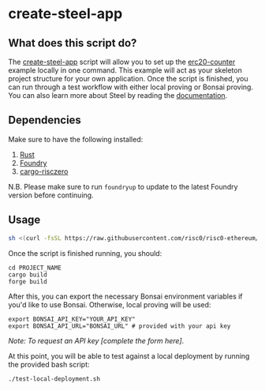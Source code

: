 # create-steel-app

## What does this script do?

The [create-steel-app] script will allow you to set up the [erc20-counter] example locally in one command. This example will act as your skeleton project structure for your own application. Once the script is finished, you can run through a test workflow with either local proving or Bonsai proving. You can also learn more about Steel by reading the [documentation].

## Dependencies

Make sure to have the following installed:

1. [Rust]
2. [Foundry]
3. [cargo-risczero]

N.B. Please make sure to run `foundryup` to update to the latest Foundry version before continuing. 

## Usage

```sh
sh <(curl -fsSL https://raw.githubusercontent.com/risc0/risc0-ethereum/refs/heads/release-1.4/crates/steel/docs/create-steel-app/create-steel-app)
```

Once the script is finished running, you should:

```console
cd PROJECT_NAME
cargo build
forge build
```

After this, you can export the necessary Bonsai environment variables if you'd like to use Bonsai. Otherwise, local proving will be used:

```console
export BONSAI_API_KEY="YOUR_API_KEY" 
export BONSAI_API_URL="BONSAI_URL" # provided with your api key
```

_Note: To request an API key [complete the form here]_.

At this point, you will be able to test against a local deployment by running the provided bash script:

`./test-local-deployment.sh`

[create-steel-app]: create-steel-app
[erc20-counter]: https://github.com/risc0/risc0-ethereum/tree/main/examples/erc20-counter
[documentation]: ../../README.md#documentation
[Rust]: https://www.rust-lang.org/tools/install
[Foundry]: https://book.getfoundry.sh/getting-started/installation
[cargo-risczero]: https://dev.risczero.com/api/zkvm/install
[1.0]: https://github.com/risc0/risc0-ethereum/tree/release-1.0
[1.1]: https://github.com/risc0/risc0-ethereum/tree/release-1.1

